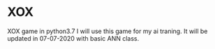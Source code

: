 # XOX
XOX game in python3.7
I will use this game for my ai traning. It will be updated in 07-07-2020 with basic ANN class.
